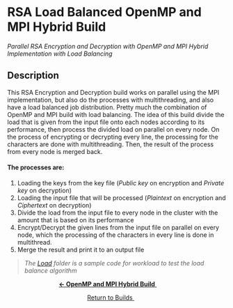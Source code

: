 # RSA Load Balanced OpenMP and MPI Hybrid Build
*Parallel RSA Encryption and Decryption with OpenMP and MPI Hybrid Implementation with Load Balancing*

## Description
This RSA Encryption and Decryption build works on parallel using the MPI implementation, but also do the processes with multithreading, and also have a load balanced job distribution. Pretty much the combination of OpenMP and MPI build with load balancing. The idea of this build divide the load that is given from the input file onto each nodes according to its performance, then process the divided load on parallel on every node. On the process of encrypting or decrypting every line, the processing for the characters are done with multithreading. Then, the result of the process from every node is merged back.

#### The processes are:
1. Loading the keys from the key file (*Public key* on encryption and *Private key* on decryption)
2. Loading the input file that will be processed (*Plaintext* on encryption and *Ciphertext* on decryption)
3. Divide the load from the input file to every node in the cluster with the amount that is based on its performance
4. Encrypt/Decrypt the given lines from the input file on parallel on every node, which the processing of the characters in every line is done in multithread.
5. Merge the result and print it to an output file

> *The [Load](https://github.com/ReinhartC/Parallel-RSA-on-Raspberry-Pi/tree/master/Builds/LB_OMP_MPI/Load "Load") folder is a sample code for workload to test the load balance algorithm* 

<p align="center">
	<a href="https://github.com/ReinhartC/Parallel-RSA-on-Raspberry-Pi/tree/master/Builds/OMP_MPI">
		<b>← OpenMP and MPI Hybrid Build</b>
	</a>   
</p>
<p align="center">
    <a href="https://github.com/ReinhartC/Parallel-RSA-on-Raspberry-Pi/tree/master/Builds">
        Return to Builds
    </a>  
</p>